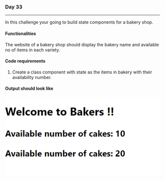 ### Day 33
---
In this challenge your going to build state components for a bakery shop.

#### Functionalities 
The website of a bakery shop should display the bakery name and available no of items in each variety.

#### Code requirements
1. Create a class component with state as the items in bakery with their availability number.

#### Output should look like
![](image.png)